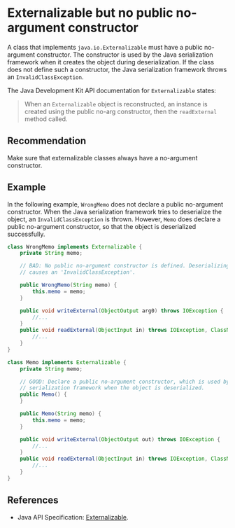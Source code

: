# Externalizable but no public no-argument constructor
A class that implements `java.io.Externalizable` must have a public no-argument constructor. The constructor is used by the Java serialization framework when it creates the object during deserialization. If the class does not define such a constructor, the Java serialization framework throws an `InvalidClassException`.

The Java Development Kit API documentation for `Externalizable` states:

> When an `Externalizable` object is reconstructed, an instance is created using the public no-arg constructor, then the `readExternal` method called.


## Recommendation
Make sure that externalizable classes always have a no-argument constructor.


## Example
In the following example, `WrongMemo` does not declare a public no-argument constructor. When the Java serialization framework tries to deserialize the object, an `InvalidClassException` is thrown. However, `Memo` does declare a public no-argument constructor, so that the object is deserialized successfully.


```java
class WrongMemo implements Externalizable {
    private String memo;

    // BAD: No public no-argument constructor is defined. Deserializing this object
    // causes an 'InvalidClassException'.

    public WrongMemo(String memo) {
        this.memo = memo;
    }

    public void writeExternal(ObjectOutput arg0) throws IOException {
        //...
    }
    public void readExternal(ObjectInput in) throws IOException, ClassNotFoundException {
        //...
    }
}

class Memo implements Externalizable {
    private String memo;

    // GOOD: Declare a public no-argument constructor, which is used by the
    // serialization framework when the object is deserialized.
    public Memo() {
    }

    public Memo(String memo) {
        this.memo = memo;
    }

    public void writeExternal(ObjectOutput out) throws IOException {
        //...
    }
    public void readExternal(ObjectInput in) throws IOException, ClassNotFoundException {
        //...
    }
}

```

## References
* Java API Specification: [Externalizable](https://docs.oracle.com/en/java/javase/11/docs/api/java.base/java/io/Externalizable.html).

